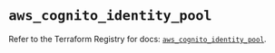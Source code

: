 # `aws_cognito_identity_pool`

Refer to the Terraform Registry for docs: [`aws_cognito_identity_pool`](https://registry.terraform.io/providers/hashicorp/aws/4.67.0/docs/resources/cognito_identity_pool).
